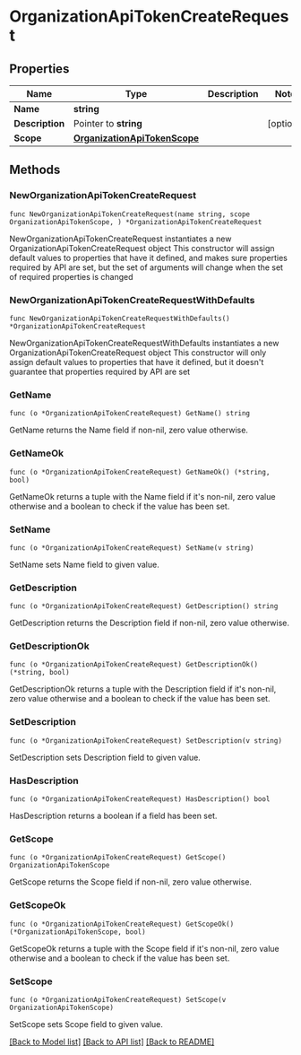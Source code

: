 # OrganizationApiTokenCreateRequest

## Properties

Name | Type | Description | Notes
------------ | ------------- | ------------- | -------------
**Name** | **string** |  | 
**Description** | Pointer to **string** |  | [optional] 
**Scope** | [**OrganizationApiTokenScope**](OrganizationApiTokenScope.md) |  | 

## Methods

### NewOrganizationApiTokenCreateRequest

`func NewOrganizationApiTokenCreateRequest(name string, scope OrganizationApiTokenScope, ) *OrganizationApiTokenCreateRequest`

NewOrganizationApiTokenCreateRequest instantiates a new OrganizationApiTokenCreateRequest object
This constructor will assign default values to properties that have it defined,
and makes sure properties required by API are set, but the set of arguments
will change when the set of required properties is changed

### NewOrganizationApiTokenCreateRequestWithDefaults

`func NewOrganizationApiTokenCreateRequestWithDefaults() *OrganizationApiTokenCreateRequest`

NewOrganizationApiTokenCreateRequestWithDefaults instantiates a new OrganizationApiTokenCreateRequest object
This constructor will only assign default values to properties that have it defined,
but it doesn't guarantee that properties required by API are set

### GetName

`func (o *OrganizationApiTokenCreateRequest) GetName() string`

GetName returns the Name field if non-nil, zero value otherwise.

### GetNameOk

`func (o *OrganizationApiTokenCreateRequest) GetNameOk() (*string, bool)`

GetNameOk returns a tuple with the Name field if it's non-nil, zero value otherwise
and a boolean to check if the value has been set.

### SetName

`func (o *OrganizationApiTokenCreateRequest) SetName(v string)`

SetName sets Name field to given value.


### GetDescription

`func (o *OrganizationApiTokenCreateRequest) GetDescription() string`

GetDescription returns the Description field if non-nil, zero value otherwise.

### GetDescriptionOk

`func (o *OrganizationApiTokenCreateRequest) GetDescriptionOk() (*string, bool)`

GetDescriptionOk returns a tuple with the Description field if it's non-nil, zero value otherwise
and a boolean to check if the value has been set.

### SetDescription

`func (o *OrganizationApiTokenCreateRequest) SetDescription(v string)`

SetDescription sets Description field to given value.

### HasDescription

`func (o *OrganizationApiTokenCreateRequest) HasDescription() bool`

HasDescription returns a boolean if a field has been set.

### GetScope

`func (o *OrganizationApiTokenCreateRequest) GetScope() OrganizationApiTokenScope`

GetScope returns the Scope field if non-nil, zero value otherwise.

### GetScopeOk

`func (o *OrganizationApiTokenCreateRequest) GetScopeOk() (*OrganizationApiTokenScope, bool)`

GetScopeOk returns a tuple with the Scope field if it's non-nil, zero value otherwise
and a boolean to check if the value has been set.

### SetScope

`func (o *OrganizationApiTokenCreateRequest) SetScope(v OrganizationApiTokenScope)`

SetScope sets Scope field to given value.



[[Back to Model list]](../README.md#documentation-for-models) [[Back to API list]](../README.md#documentation-for-api-endpoints) [[Back to README]](../README.md)


